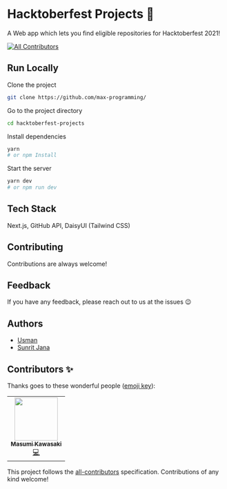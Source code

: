 # Hacktoberfest Projects 🎉

A Web app which lets you find eligible repositories for Hacktoberfest 2021!

<!-- ALL-CONTRIBUTORS-BADGE:START - Do not remove or modify this section -->
[![All Contributors](https://img.shields.io/badge/all_contributors-1-orange.svg?style=flat-square)](#contributors-)
<!-- ALL-CONTRIBUTORS-BADGE:END -->

## Run Locally

Clone the project

```bash
git clone https://github.com/max-programming/
```

Go to the project directory

```bash
cd hacktoberfest-projects
```

Install dependencies

```bash
yarn
# or npm Install
```

Start the server

```bash
yarn dev
# or npm run dev
```


## Tech Stack

Next.js, GitHub API, DaisyUI (Tailwind CSS)

## Contributing

Contributions are always welcome!

## Feedback

If you have any feedback, please reach out to us at the issues 😉


## Authors

- [Usman](https://www.github.com/max-programming)
- [Sunrit Jana](https://www.github.com/janaSunrise)

## Contributors ✨

Thanks goes to these wonderful people ([emoji key](https://allcontributors.org/docs/en/emoji-key)):

<!-- ALL-CONTRIBUTORS-LIST:START - Do not remove or modify this section -->
<!-- prettier-ignore-start -->
<!-- markdownlint-disable -->
<table>
  <tr>
    <td align="center"><a href="https://medium.com/@geeknees"><img src="https://avatars.githubusercontent.com/u/701242?v=4?s=100" width="100px;" alt=""/><br /><sub><b>Masumi Kawasaki</b></sub></a><br /><a href="https://github.com/max-programming/hacktoberfest-projects/commits?author=geeknees" title="Code">💻</a></td>
  </tr>
</table>

<!-- markdownlint-restore -->
<!-- prettier-ignore-end -->

<!-- ALL-CONTRIBUTORS-LIST:END -->

This project follows the [all-contributors](https://github.com/all-contributors/all-contributors) specification. Contributions of any kind welcome!
